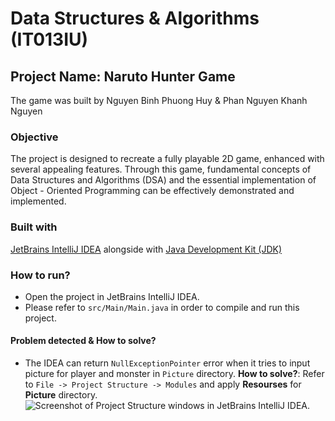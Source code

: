 # Data Structures & Algorithms (IT013IU)
## Project Name: Naruto Hunter Game
The game was built by Nguyen Binh Phuong Huy & Phan Nguyen Khanh Nguyen

### Objective
The project is designed to recreate a fully playable 2D game, enhanced with several appealing features. Through this game, fundamental concepts of Data Structures and Algorithms (DSA) and the essential implementation of Object - Oriented Programming can be effectively demonstrated and implemented.

### Built with
[JetBrains IntelliJ IDEA](https://www.jetbrains.com/idea/) alongside with [Java Development Kit (JDK)](https://www.oracle.com/vn/java/technologies/downloads/)

### How to run?
- Open the project in JetBrains IntelliJ IDEA.
- Please refer to `src/Main/Main.java` in order to compile and run this project.

#### Problem detected & How to solve?
- The IDEA can return `NullExceptionPointer` error when it tries to input picture for player and monster in `Picture` directory.
**How to solve?**: Refer to `File -> Project Structure -> Modules` and apply **Resourses** for **Picture** directory.
![Screenshot of Project Structure windows in JetBrains IntelliJ IDEA.](https://drive.google.com/file/d/1ujD-2YspxuCCPXwbH1cJeIej2yoMwDNU/view?usp=drive_link)  



